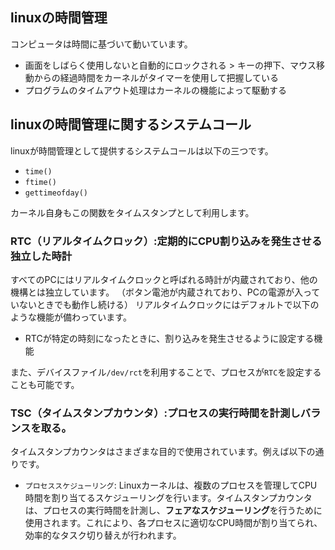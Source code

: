 



## linuxの時間管理

コンピュータは時間に基づいて動いています。

- 画面をしばらく使用しないと自動的にロックされる > キーの押下、マウス移動からの経過時間をカーネルがタイマーを使用して把握している
- プログラムのタイムアウト処理はカーネルの機能によって駆動する



## linuxの時間管理に関するシステムコール

linuxが時間管理として提供するシステムコールは以下の三つです。

- `time()`
- `ftime()`
- `gettimeofday()`

カーネル自身もこの関数をタイムスタンプとして利用します。



### RTC（リアルタイムクロック）:定期的にCPU割り込みを発生させる独立した時計

すべてのPCにはリアルタイムクロックと呼ばれる時計が内蔵されており、他の機構とは独立しています。
（ボタン電池が内蔵されており、PCの電源が入っていないときでも動作し続ける）
リアルタイムクロックにはデフォルトで以下のような機能が備わっています。

- RTCが特定の時刻になったときに、割り込みを発生させるように設定する機能

また、デバイスファイル`/dev/rct`を利用することで、プロセスが`RTC`を設定することも可能です。



### TSC（タイムスタンプカウンタ）:プロセスの実行時間を計測しバランスを取る。

タイムスタンプカウンタはさまざまな目的で使用されています。例えば以下の通りです。

- `プロセススケジューリング`: Linuxカーネルは、複数のプロセスを管理してCPU時間を割り当てるスケジューリングを行います。タイムスタンプカウンタは、プロセスの実行時間を計測し、**フェアなスケジューリング**を行うために使用されます。これにより、各プロセスに適切なCPU時間が割り当てられ、効率的なタスク切り替えが行われます。









